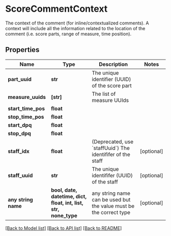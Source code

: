 # ScoreCommentContext

The context of the comment (for inline/contextualized comments). A context will include all the information related to the location of the comment (i.e. score parts, range of measure, time position). 

## Properties
Name | Type | Description | Notes
------------ | ------------- | ------------- | -------------
**part_uuid** | **str** | The unique identifier (UUID) of the score part | 
**measure_uuids** | **[str]** | The list of measure UUIds | 
**start_time_pos** | **float** |  | 
**stop_time_pos** | **float** |  | 
**start_dpq** | **float** |  | 
**stop_dpq** | **float** |  | 
**staff_idx** | **float** | (Deprecated, use &#x60;staffUuid&#x60;) The identififer of the staff | [optional] 
**staff_uuid** | **str** | The unique identififer (UUID) of the staff | [optional] 
**any string name** | **bool, date, datetime, dict, float, int, list, str, none_type** | any string name can be used but the value must be the correct type | [optional]

[[Back to Model list]](../README.md#documentation-for-models) [[Back to API list]](../README.md#documentation-for-api-endpoints) [[Back to README]](../README.md)


